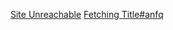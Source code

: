 [Site Unreachable](https://jimyag.cn/posts/20d50b9d/)
[Fetching Title#anfq](https://docs.rockylinux.org/zh/books/nvchad/nvchad_ui/nvimtree/#working-with-the-file-explorer)